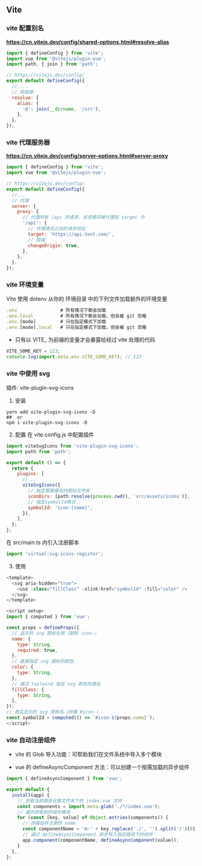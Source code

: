 ## Vite

### vite 配置别名

**https://cn.vitejs.dev/config/shared-options.html#resolve-alias**

```js
import { defineConfig } from 'vite';
import vue from '@vitejs/plugin-vue';
import path, { join } from 'path';

// https://vitejs.dev/config/
export default defineConfig({
  //....
  // 软链接
  resolve: {
    alias: {
      '@': join(__dirname, '/src'),
    },
  },
});
```

### vite 代理服务器

**https://cn.vitejs.dev/config/server-options.html#server-proxy**

```js
import { defineConfig } from 'vite';
import vue from '@vitejs/plugin-vue';

// https://vitejs.dev/config/
export default defineConfig({
  //...
  // 代理
  server: {
    proxy: {
      // 代理所有 /api 的请求，该求情将被代理到 target 中
      '/api': {
        // 代理请求之后的请求地址
        target: 'https://api.test.com/',
        // 跨域
        changeOrigin: true,
      },
    },
  },
});
```

### vite 环境变量

Vite 使用 dotenv 从你的 环境目录 中的下列文件加载额外的环境变量

```js
.env                # 所有情况下都会加载
.env.local          # 所有情况下都会加载，但会被 git 忽略
.env.[mode]         # 只在指定模式下加载
.env.[mode].local   # 只在指定模式下加载，但会被 git 忽略

```

- 只有以 VITE\_ 为前缀的变量才会暴露给经过 vite 处理的代码

```js
VITE_SOME_KEY = 123;
console.log(import.meta.env.VITE_SOME_KEY); // 123
```

### vite 中使用 svg

插件: vite-plugin-svg-icons

1. 安装

```shell
yarn add vite-plugin-svg-icons -D
##  or
npm i vite-plugin-svg-icons -D
```

2. 配置
   在 vite.config.js 中配置插件

```js
import viteSvgIcons from 'vite-plugin-svg-icons';
import path from 'path';

export default () => {
  return {
    plugins: [
      //....
      viteSvgIcons({
        // 指定需要缓存的图标文件夹
        iconDirs: [path.resolve(process.cwd(), 'src/assets/icons')],
        // 指定symbolId格式
        symbolId: 'icon-[name]',
      }),
    ],
  };
};
```

在 src/main.ts 内引入注册脚本

```js
import 'virtual:svg-icons-register';
```

3. 使用

```js
<template>
  <svg aria-hidden="true">
    <use :class="fillClass" :xlink:href="symbolId" :fill="color" />
  </svg>
</template>

<script setup>
import { computed } from 'vue';

const props = defineProps({
  // 显示的 svg 图标名称（剔除 icon-）
  name: {
    type: String,
    required: true,
  },
  // 直接指定 svg 图标的颜色
  color: {
    type: String,
  },
  // 通过 tailwind 指定 svg 颜色的类名
  fillClass: {
    type: String,
  },
});
// 真实显示的 svg 图标名（拼接 #icon-）
const symbolId = computed(() => `#icon-${props.name}`);
</script>
```

### vite 自动注册组件

- vite 的 Glob 导入功能：可帮助我们在文件系统中导入多个模块

- vue 的 defineAsyncComponent 方法：可以创建一个按需加载的异步组件

```js
import { defineAsyncComponent } from 'vue';

export default {
  install(app) {
    // 获取当前路径任意文件夹下的 index.vue 文件
    const components = import.meta.glob('./*/index.vue');
    // 遍历获取到的组件模块
    for (const [key, value] of Object.entries(components)) {
      // 拼接组件注册的 name
      const componentName = 'm-' + key.replace('./', '').split('/')[0];
      // 通过 defineAsyncComponent 异步导入指定路径下的组件
      app.component(componentName, defineAsyncComponent(value));
    }
  },
};
```
